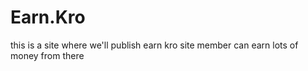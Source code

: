 # Earn.Kro
this is a site where we'll publish earn kro site member can earn lots of money from there
